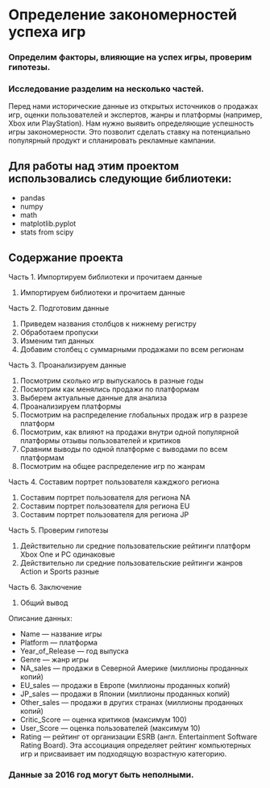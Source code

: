 # Определение закономерностей успеха игр
### Определим факторы, влияющие на успех игры, проверим гипотезы.
### Исследование разделим на несколько частей.

Перед нами исторические данные из открытых источников о продажах игр, оценки пользователей и экспертов, жанры и платформы (например, Xbox или PlayStation). Нам нужно выявить определяющие успешность игры закономерности. Это позволит сделать ставку на потенциально популярный продукт и спланировать рекламные кампании.

## Для работы над этим проектом использовались следующие библиотеки:
- pandas
- numpy
- math
- matplotlib.pyplot
- stats from scipy

## Содержание проекта
Часть 1. Импортируем библиотеки и прочитаем данные
1. Импортируем библиотеки и прочитаем данные

Часть 2. Подготовим данные
1. Приведем названия столбцов к нижнему регистру
2. Обработаем пропуски
3. Изменим тип данных
4. Добавим столбец с суммарными продажами по всем регионам

Часть 3. Проанализируем данные
1. Посмотрим сколько игр выпускалось в разные годы
2. Посмотрим как менялись продажи по платформам
3. Выберем актуальные данные для анализа
4. Проанализируем платформы
5. Посмотрим на распределение глобальных продаж игр в разрезе платформ
6. Посмотрим, как влияют на продажи внутри одной популярной платформы отзывы пользователей и критиков
7. Сравним выводы по одной платформе с выводами по всем платформам
8. Посмотрим на общее распределение игр по жанрам

Часть 4. Составим портрет пользователя кажджого региона
1. Составим портрет пользователя для региона NA
2. Составим портрет пользователя для региона EU
3. Составим портрет пользователя для региона JP

Часть 5. Проверим гипотезы
1. Действительно ли средние пользовательские рейтинги платформ Xbox One и PC одинаковые
2. Действительно ли средние пользовательские рейтинги жанров Action и Sports разные

Часть 6. Заключение
1. Общий вывод

Описание данных:
- Name — название игры
- Platform — платформа
- Year_of_Release — год выпуска
- Genre — жанр игры
- NA_sales — продажи в Северной Америке (миллионы проданных копий)
- EU_sales — продажи в Европе (миллионы проданных копий)
- JP_sales — продажи в Японии (миллионы проданных копий)
- Other_sales — продажи в других странах (миллионы проданных копий)
- Critic_Score — оценка критиков (максимум 100)
- User_Score — оценка пользователей (максимум 10)
- Rating — рейтинг от организации ESRB (англ. Entertainment Software Rating Board). Эта ассоциация определяет рейтинг компьютерных игр и присваивает им подходящую возрастную категорию.

### Данные за 2016 год могут быть неполными.
